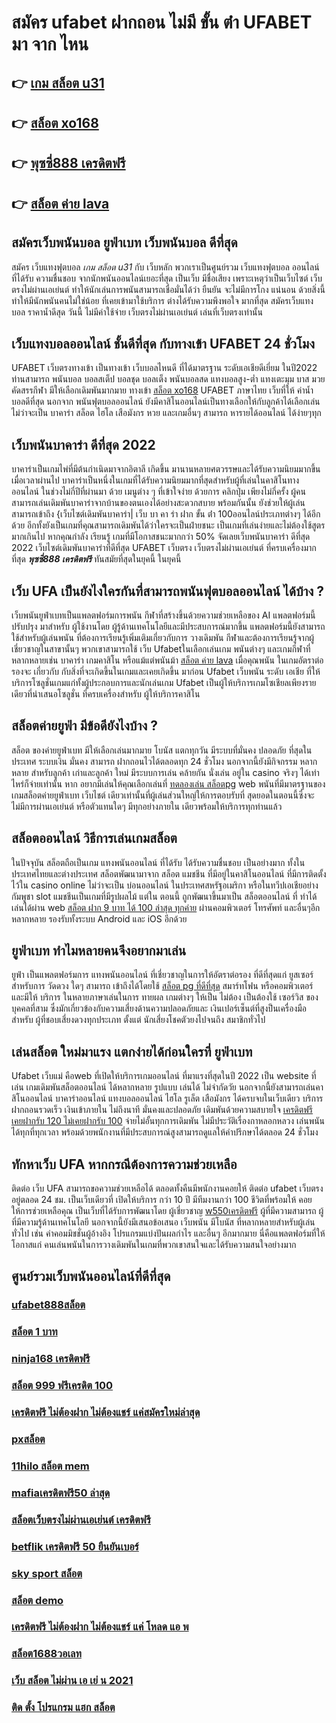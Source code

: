 # สมัคร ufabet ฝากถอน ไม่มี ขั้น ต่ํา UFABET มา จาก ไหน

## 👉 [เกม สล็อต u31](https://www.ufaeat.com/)
## 👉 [สล็อต xo168](https://www.ufaeat.com/regis-ufabet-master-free/)
## 👉 [พุซซี่888 เครดิตฟรี](https://www.ufaeat.com/credit-free-50/)
## 👉 [สล็อต ค่าย lava](https://www.ufaeat.com/register/)

## สมัครเว็บพนันบอล  ยูฟ่าเบท เว็บพนันบอล ดีที่สุด

สมัคร เว็บแทงฟุตบอล *เกม สล็อต u31*  กับ เว็บหลัก พวกเราเป็นศูนย์รวม เว็บแทงฟุตบอล ออนไลน์ ที่ได้รับ ความชื่นชอบ จากนักพนันออนไลน์เยอะที่สุด เป็นเว็บ มีชื่อเสียง เพราะเหตุว่าเป็นเว็บไซต์ เว็บตรงไม่ผ่านเอเย่นต์ ทำให้นักเล่นการพนันสามารถเชื่อมั่นได้ว่า  ยืนยัน จะไม่มีการโกง แน่นอน ด้วยสิ่งนี้ทำให้มีนักพนันคนไม่ใช่น้อย ที่เคยเข้ามาใช้บริการ ต่างได้รับความพึงพอใจ มากที่สุด สมัครเว็บแทงบอล  ราคาน้ำดีสุด วันนี้ ไม่มีค่าใช้จ่าย เว็บตรงไม่ผ่านเอเย่นต์ เล่นที่เว็บตรงเท่านั้น


## เว็บแทงบอลออนไลน์  ชั้นดีที่สุด กับทางเข้า UFABET 24 ชั่วโมง

 UFABET เว็บตรงทางเข้า เป็นทางเข้า  เว็บบอลไหนดี ที่ได้มาตรฐาน ระดับเอเชียดีเยี่ยม ในปี2022 ท่านสามารถ  พนันบอล  บอลสเต็ป บอลชุด บอลเต็ง พนันบอลสด แทงบอลสูง-ต่ำ แทงเตะมุม บาส มวย คัดสรรกีฬา มีให้เลือกเดิมพันมากมาย  ทางเข้า [สล็อต xo168](https://www.ufaeat.com/credit-free-50/) UFABET ภาษาไทย เว็บที่ให้ ค่าน้ำ บอลดีที่สุด นอกจาก พนันฟุตบอลออนไลน์ ยังมีคาสิโนออนไลน์เป็นทางเลือกให้กับลูกค้าได้เลือกเล่น ไม่ว่าจะเป็น บาคาร่า สล็อต ไฮโล เสือมังกร หวย และเกมอื่นๆ สามารถ หารายได้ออนไลน์ ได้ง่ายๆทุก

## เว็บพนันบาคาร่า ดีที่สุด 2022 

บาคาร่าเป็นเกมไพ่ที่มีต้นกำเนิดมาจากอิตาลี เกิดขึ้น  มานานหลายศตวรรษและได้รับความนิยมมากขึ้นเมื่อเวลาผ่านไป บาคาร่าเป็นหนึ่งในเกมที่ได้รับความนิยมมากที่สุดสำหรับผู้ที่เล่นในคาสิโนทางออนไลน์ ในช่วงไม่กี่ปีที่ผ่านมา ด้วย    เมนูต่าง ๆ  ที่เข้าใจง่าย ด้วยการ คลิกปุ่ม  เพียงไม่กี่ครั้ง ผู้คนสามารถเล่นเดิมพันบาคาร่าจากบ้านของตนเองได้อย่างสะดวกสบาย  พร้อมกันนั้น ยังช่วยให้ผู้เล่นสามารถเข้าถึง {เว็บไซต์เดิมพันบาคาร่า| เว็บ บา คา ร่า ฝาก ขั้น ต่ํา 100ออนไลน์ประเภทต่างๆ ได้อีกด้วย อีกทั้งยังเป็นเกมที่คุณสามารถเดิมพันได้ว่าใครจะเป็นฝ่ายชนะ เป็นเกมที่เล่นง่ายและไม่ต้องใช้สูตรมากเกินไป หากคุณกำลัง  เรียนรู้ เกมที่มีโอกาสชนะมากกว่า 50%  จัดเลยเว็บพนันบาคาร่า ดีที่สุด 2022  เว็บไซต์เดิมพันบาคาร่าที่ดีที่สุด UFABET เว็บตรง เว็บตรงไม่ผ่านเอเย่นต์ ที่ครบเครื่องมากที่สุด ***พุซซี่888 เครดิตฟรี*** ทันสมัยที่สุดในยุคนี้ ในยุคนี้

## เว็บ UFA เป็นยังไงใครกันที่สามารถพนันฟุตบอลออนไลน์   ได้บ้าง ?

 เว็บพนันยูฟ่าเบทเป็นแพลตฟอร์มการพนัน กีฬาที่สร้างขึ้นด้วยความช่วยเหลือของ AI แพลตฟอร์มนี้ปรับปรุง มาสำหรับ ผู้ใช้งานโดย ผู้รู้ด้านเทคโนโลยีและมีประสบการณ์มากขึ้น แพลตฟอร์มนี้ยังสามารถใช้สำหรับผู้เล่นพนัน ที่ต้องการเรียนรู้เพิ่มเติมเกี่ยวกับการ วางเดิมพัน กีฬาและต้องการเรียนรู้จากผู้เชี่ยวชาญในสาขานั้นๆ พวกเขาสามารถใช้  เว็บ Ufabetในเลือกเล่นเกม พนันต่างๆ และเกมกีฬาที่ หลากหลายเช่น บาคาร่า เกมคาสิโน หรือแม้แต่พนันม้า [สล็อต ค่าย lava](https://www.ufaeat.com/) เมื่อคุณพนัน ในเกมอัตราต่อรองจะ เกี่ยวกับ กับสิ่งที่จะเกิดขึ้นในเกมและเคยเกิดขึ้น มาก่อน Ufabet   เว็บพนัน ระดับ เอเชีย ที่ให้บริการโซลูชั่นเกมแก่ทั้งผู้ประกอบการและนักเล่นเกม Ufabet เป็นผู้ให้บริการเกมโซเชียลเพียงรายเดียวที่นำเสนอโซลูชั่น  ที่ครบเครื่องสำหรับ ผู้ให้บริการคาสิโน 

## สล็อตค่ายยูฟ่า มีข้อดียังไงบ้าง ?
สล็อต ของค่ายยูฟ่าเบท  มีให้เลือกเล่นมากมาย โบนัส  แตกทุกวัน มีระบบที่มั่นคง ปลอดภัย  ที่สุดในประเทศ  ระบบเงิน มั่นคง สามารถ  ฝากถอนไวได้ตลอดทุก 24 ชั่วโมง นอกจากนี้ยังมีกิจกรรม หลากหลาย สำหรับลูกค้า เก่าและลูกค้า ใหม่ มีระบบการเล่น  คล้ายกัน นั่งเล่น อยู่ใน casino  จริงๆ ได้เท่าไหร่ก็จ่ายเท่านั้น หาก อยากมีเล่นให้คุณเลือกเล่นที่ [ทดลองเล่น สล็อตpg](https://www.ufaeat.com/ufabet-master-login/) web พนันที่มีมาตรฐานของ เกมสล็อตค่ายยูฟ่าเบท เว็บไชต์ เดียวเท่านั้นที่ผู้เล่นส่วนใหญ่ให้การตอบรับที่ สุดยอดในตอนนี้ซึ่งจะไม่มีการผ่านเอเย่นต์ หรือตัวแทนใดๆ มีทุกอย่างภายใน เดียวพร้อมให้บริการทุกท่านแล้ว

## สล็อตออนไลน์ วิธีการเล่นเกมสล็อต

ในปัจจุบัน  สล็อตถือเป็นเกม แทงพนันออนไลน์ ที่ได้รับ ได้รับความชื่นชอบ เป็นอย่างมาก ทั้งในประเทศไทยและต่างประเทศ สล็อตพัฒนามาจาก สล็อต  แมชชีน ที่มีอยู่ในคาสิโนออนไลน์   ที่มีการติดตั้งไว้ใน casino online   ไม่ว่าจะเป็น บ่อนออนไลน์ ในประเทศสหรัฐอเมริกา หรือในทวีปเอเชียอย่างกัมพูชา  slot  แมชชีนเป็นเกมที่มีรูปผลไม้ แต่ใน ตอนนี้  ถูกพัฒนาขึ้นมาเป็น สล็อตออนไลน์  ที่ ทำได้ เล่นได้ผ่าน  web  [สล็อต ฝาก 9 บาท ได้ 100 ล่าสุด ทุกค่าย](https://www.ufaeat.com/credit-free-50/) ผ่านคอมพิวเตอร์ โทรศัพท์  และอื่นๆอีกหลากหลาย  รองรับทั้งระบบ Android และ iOS อีกด้วย

## ยูฟ่าเบท ทำไมหลายคนจึงอยากมาเล่น

 ยูฟ่า เป็นแพลตฟอร์มการ แทงพนันออนไลน์ ที่เชี่ยวชาญในการให้อัตราต่อรอง ที่ดีที่สุดแก่ ยูสเซอร์ สำหรับการ วัดดวง ใดๆ สามารถ เข้าถึงได้โดยใช้ [สล็อต pg ที่ดีที่สุด](https://www.ufaeat.com/register/)  สมาร์ทโฟน หรือคอมพิวเตอร์ และมีให้ บริการ ในหลายภาษาเล่นในการ  ทายผล เกมต่างๆ  ให้เป็น ไม่ต้อง เป็นต้องใช้ เซอร์วิส ของบุคคลที่สาม ซึ่งมักเกี่ยวข้องกับความเสี่ยงด้านความปลอดภัยและ  เงินเปอร์เซ็นต์ที่สูงป็นเครื่องมือ สำหรับ  ผู้ที่ชอบเสี่ยงดวงทุกประเภท ตั้งแต่ นักเสี่ยงโชคตัวยงไปจนถึง สมาชิกทั่วไป


## เล่นสล็อต ใหม่มาแรง แตกง่ายได้ก่อนใครที่  ยูฟ่าเบท

 Ufabet เว็บแม่  คือweb ที่เปิดให้บริการเกมออนไลน์ ที่มาแรงที่สุดในปี 2022 เป็น website ที่เล่น เกมเดิมพันสล็อตออนไลน์ ได้หลากหลาย รูปแบบ  เล่นได้ ไม่จำกัดวัย นอกจากนี้ยังสามารถเล่นคาสิโนออนไลน์ บาคาร่าออนไลน์ แทงบอลออนไลน์ ไฮโล รูเล็ต เสือมังกร ได้ครบจบในเว็บเดียว บริการฝากถอนรวดเร็ว  เงินเข้าภายใน  ไม่ถึงนาที มั่นคงและปลอดภัย เดิมพันด้วยความสบายใจ [เครดิตฟรี เคยฝากรับ 120 ไม่เคยฝากรับ 100](https://www.ufaeat.com/ทางเข้ายูฟ่าเบท-ufabet/)  จ่ายไม่อั้นทุกการเดิมพัน ไม่มีประวัติเรื่องกาหลอกหลวง  เล่นพนัน ได้ทุกที่ทุกเวลา พร้อมด้วยพนักงานที่มีประสบการณ์สูงสามารถดูแลให้คำปรึกษาได้ตลอด 24 ชั่วโมง


##  ทักหาเว็บ UFA หากกรณีต้องการความช่วยเหลือ

ติดต่อ เว็บ UFA สามารถขอความช่วยเหลือได้  ตลอดทั้งคืนมีพนักงานคอยให้ ติดต่อ ufabet เว็บตรง อยู่ตลอด 24 ชม. เป็นเว็บเดียวที่  เปิดให้บริการ กว่า 10 ปี มีทีมงานกว่า 100 ชีวิตที่พร้อมให้ คอยให้การช่วยเหลือคุณ เป็นเว็บที่ได้รับการพัฒนาโดย ผู้เชี่ยวชาญ [w550เครดิตฟรี](https://www.ufaeat.com/regis-ufabet-master-free/) ผู้ที่มีความสามารถ ผู้ที่มีความรู้ด้านเทคโนโลยี นอกจากนี้ยังมีเสนอข้อเสนอ  เว็บพนัน มีโบนัส  ที่หลากหลายสำหรับผู้เล่นทั่วไป เช่น ค่าคอมมิชชั่นผู้อ้างอิง โปรแกรมแบ่งปันผลกำไร และอื่นๆ อีกมากมาย นี่คือแพลตฟอร์มที่ให้โอกาสแก่ คนเล่นพนันในการวางเดิมพันในเกมที่พวกเขาสนใจและได้รับความสนใจอย่างมาก

## ศูนย์รวมเว็บพนันออนไลน์ที่ดีที่สุด

### [ufabet888สล็อต](https://atom.io/themes/UFAEAT%20เว็บตรง%20ทางเข้า%20UFABET%20สมัคร%20winner55%20เครดิตฟรี%20100%20008%20สล็อต%20สมัครฟรี%20ฟรีเครดิต%20100%)
### [สล็อต 1 บาท](https://atom.io/themes/UFAEAT%20เว็บตรง%20ทางเข้า%20UFABET%20เกม%20สล็อต%20888%20ออนไลน์%20ได้%20เงิน%20จริง%20008%20สล็อต%20สมัครฟรี%20ฟรีเครดิต%20100%)
### [ninja168 เครดิตฟรี](https://atom.io/themes/UFAEAT%20เว็บตรง%20ทางเข้า%20UFABET%20สล็อต%20เว็บใหญ่%20008%20สล็อต%20สมัครฟรี%20ฟรีเครดิต%20100%)
### [สล็อต 999 ฟรีเครดิต 100](https://atom.io/themes/UFAEAT%20เว็บตรง%20ทางเข้า%20UFABET%20สล็อต%20888%20ฟรีเครดิต%2050%20008%20สล็อต%20สมัครฟรี%20ฟรีเครดิต%20100%)
### [เครดิตฟรี ไม่ต้องฝาก ไม่ต้องแชร์ แค่สมัครใหม่ล่าสุด](https://atom.io/themes/UFAEAT%20เว็บตรง%20ทางเข้า%20UFABET%20สล็อต%20888%20ฟรีเครดิต%20008%20สล็อต%20สมัครฟรี%20ฟรีเครดิต%20100%)
### [pxสล็อต](https://atom.io/themes/UFAEAT%20เว็บตรง%20ทางเข้า%20UFABET%20betflix%20joker%20เครดิตฟรี%2050%20ล่าสุด%20008%20สล็อต%20สมัครฟรี%20ฟรีเครดิต%20100%)
### [11hilo สล็อต mem](https://atom.io/themes/UFAEAT%20เว็บตรง%20ทางเข้า%20UFABET%20แอพสล็อต%20เครดิตฟรี%20ไม่ต้องฝากก่อน%20ไม่ต้องแชร์%20ยืนยันเบอร์โทรศัพท์ล่าสุด%20008%20สล็อต%20สมัครฟรี%20ฟรีเครดิต%20100%)
### [mafiaเครดิตฟรี50 ล่าสุด](https://atom.io/themes/UFAEAT%20เว็บตรง%20ทางเข้า%20UFABET%20newclear%20สล็อต%20008%20สล็อต%20สมัครฟรี%20ฟรีเครดิต%20100%)
### [สล็อตเว็บตรงไม่ผ่านเอเย่นต์ เครดิตฟรี](https://atom.io/themes/UFAEAT%20เว็บตรง%20ทางเข้า%20UFABET%20สมัคร%20ufabet%20auto%20008%20สล็อต%20สมัครฟรี%20ฟรีเครดิต%20100%)
### [betflik เครดิตฟรี 50 ยืนยันเบอร์](https://atom.io/themes/UFAEAT%20เว็บตรง%20ทางเข้า%20UFABET%20สมัคร%20ufabet%20ฝากถอน%20ผ่านวอเลท%20ไม่มีขั้นต่ำ%20008%20สล็อต%20สมัครฟรี%20ฟรีเครดิต%20100%)
### [sky sport สล็อต](https://atom.io/themes/UFAEAT%20เว็บตรง%20ทางเข้า%20UFABET%20slot%20auto%20wallet%20เครดิตฟรี%20008%20สล็อต%20สมัครฟรี%20ฟรีเครดิต%20100%)
### [สล็อต demo](https://atom.io/themes/UFAEAT%20เว็บตรง%20ทางเข้า%20UFABET%20noname%20เครดิตฟรี%20008%20สล็อต%20สมัครฟรี%20ฟรีเครดิต%20100%)
### [เครดิตฟรี ไม่ต้องฝาก ไม่ต้องแชร์ แค่ โหลด แอ พ](https://atom.io/themes/UFAEAT%20เว็บตรง%20ทางเข้า%20UFABET%20สล็อตxoทั้งหมด%20008%20สล็อต%20สมัครฟรี%20ฟรีเครดิต%20100%)
### [สล็อต1688วอเลท](https://atom.io/themes/UFAEAT%20เว็บตรง%20ทางเข้า%20UFABET%20joker%20เครดิตฟรี%2050%20ไม่ต้องแชร์%20008%20สล็อต%20สมัครฟรี%20ฟรีเครดิต%20100%)
### [เว็บ สล็อต ไม่ผ่าน เอ เย่ น 2021](https://atom.io/themes/UFAEAT%20เว็บตรง%20ทางเข้า%20UFABET%20superslot%20เครดิตฟรี%2050%20ล่าสุด%202021%20008%20สล็อต%20สมัครฟรี%20ฟรีเครดิต%20100%)
### [ติด ตั้ง โปรแกรม แฮก สล็อต](https://atom.io/themes/UFAEAT%20เว็บตรง%20ทางเข้า%20UFABET%20สล็อต%201234%20joker%20008%20สล็อต%20สมัครฟรี%20ฟรีเครดิต%20100%)